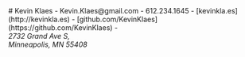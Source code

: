 <div class='row' id='contact'>
# Kevin Klaes
- Kevin.Klaes@gmail.com
- 612.234.1645
- [kevinkla.es](http://kevinkla.es)
- [github.com/KevinKlaes](https://github.com/KevinKlaes)
- <address>2732 Grand Ave S,<br/>
  Minneapolis, MN 55408</address>
</div><!-- #contact.row -->
